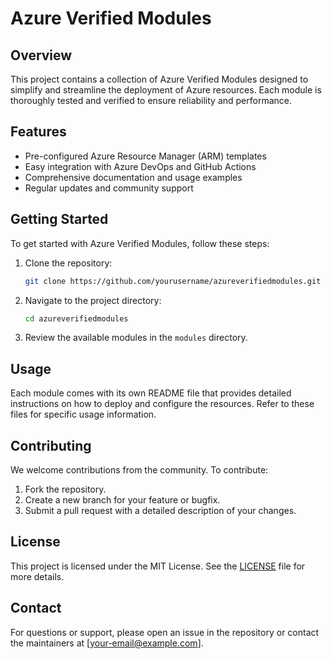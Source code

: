 # Azure Verified Modules

## Overview
This project contains a collection of Azure Verified Modules designed to simplify and streamline the deployment of Azure resources. Each module is thoroughly tested and verified to ensure reliability and performance.

## Features
- Pre-configured Azure Resource Manager (ARM) templates
- Easy integration with Azure DevOps and GitHub Actions
- Comprehensive documentation and usage examples
- Regular updates and community support

## Getting Started
To get started with Azure Verified Modules, follow these steps:

1. Clone the repository:
    ```sh
    git clone https://github.com/yourusername/azureverifiedmodules.git
    ```
2. Navigate to the project directory:
    ```sh
    cd azureverifiedmodules
    ```
3. Review the available modules in the `modules` directory.

## Usage
Each module comes with its own README file that provides detailed instructions on how to deploy and configure the resources. Refer to these files for specific usage information.

## Contributing
We welcome contributions from the community. To contribute:

1. Fork the repository.
2. Create a new branch for your feature or bugfix.
3. Submit a pull request with a detailed description of your changes.

## License
This project is licensed under the MIT License. See the [LICENSE](LICENSE) file for more details.

## Contact
For questions or support, please open an issue in the repository or contact the maintainers at [your-email@example.com].
